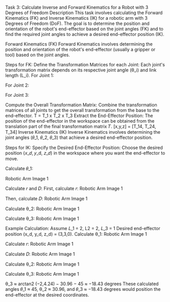 Task 3: Calculate Inverse and Forward Kinematics for a Robot with 3 Degrees of Freedom
Description
This task involves calculating the Forward Kinematics (FK) and Inverse Kinematics (IK) for a robotic arm with 3 Degrees of Freedom (DoF). The goal is to determine the position and orientation of the robot's end-effector based on the joint angles (FK) and to find the required joint angles to achieve a desired end-effector position (IK).

Forward Kinematics (FK)
Forward Kinematics involves determining the position and orientation of the robot's end-effector (usually a gripper or tool) based on the joint angles.

Steps for FK:
Define the Transformation Matrices for each Joint: Each joint's transformation matrix depends on its respective joint angle (θ_i) and link length (L_i).
For Joint 1:
 
For Joint 2:
 
For Joint 3:
 
Compute the Overall Transformation Matrix: Combine the transformation matrices of all joints to get the overall transformation from the base to the end-effector.
 T = T_1 x T_2 x T_3
Extract the End-Effector Position: The position of the end-effector in the workspace can be obtained from the translation part of the final transformation matrix 𝑇.
 [x,y,z] = [T_14, T_24, T_34]
Inverse Kinematics (IK)
Inverse Kinematics involves determining the joint angles (𝜃_1, 𝜃_2, 𝜃_3) that achieve a desired end-effector position.

Steps for IK:
Specify the Desired End-Effector Position: Choose the desired position (𝑥_𝑑, 𝑦_d, 𝑧_𝑑) in the workspace where you want the end-effector to move.

Calculate 𝜃_1:

Robotic Arm Image 1

Calculate 𝑟 and 𝐷: First, calculate 𝑟:
Robotic Arm Image 1

Then, calculate 𝐷:
Robotic Arm Image 1

Calculate θ_2:
Robotic Arm Image 1

Calculate θ_3:
Robotic Arm Image 1

Example Calculation:
Assume 𝐿_1 = 2, L2 = 2, 𝐿_3 = 1
Desired end-effector position (x_d, y_d, z_d) = (3,3,0).
Calculate θ_1:
Robotic Arm Image 1

Calculate 𝑟:
Robotic Arm Image 1

Calculate 𝐷:
Robotic Arm Image 1

Calculate θ_2:
Robotic Arm Image 1

Calculate θ_3:
Robotic Arm Image 1

θ_3 ≈ arctan2 (−2,4.24) − 30.96 − 45 ≈ −18.43 degrees
These calculated angles 𝜃_1 ≈ 45, θ_2 ≈ 30.96, and 𝜃_3 ≈ −18.43 degrees would position the end-effector at the desired coordinates.
